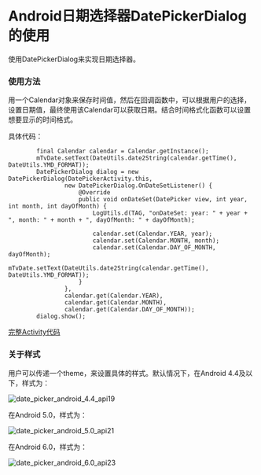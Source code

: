 # Android日期选择器DatePickerDialog的使用

使用DatePickerDialog来实现日期选择器。

### 使用方法

用一个Calendar对象来保存时间值，然后在回调函数中，可以根据用户的选择，设置日期值，最终使用该Calendar可以获取日期。结合时间格式化函数可以设置想要显示的时间格式。

具体代码：

```
        final Calendar calendar = Calendar.getInstance();
        mTvDate.setText(DateUtils.date2String(calendar.getTime(), DateUtils.YMD_FORMAT));
        DatePickerDialog dialog = new DatePickerDialog(DatePickerActivity.this,
                new DatePickerDialog.OnDateSetListener() {
                    @Override
                    public void onDateSet(DatePicker view, int year, int month, int dayOfMonth) {
                        LogUtils.d(TAG, "onDateSet: year: " + year + ", month: " + month + ", dayOfMonth: " + dayOfMonth);

                        calendar.set(Calendar.YEAR, year);
                        calendar.set(Calendar.MONTH, month);
                        calendar.set(Calendar.DAY_OF_MONTH, dayOfMonth);
                        mTvDate.setText(DateUtils.date2String(calendar.getTime(), DateUtils.YMD_FORMAT));
                    }
                },
                calendar.get(Calendar.YEAR),
                calendar.get(Calendar.MONTH),
                calendar.get(Calendar.DAY_OF_MONTH));
        dialog.show();
```

[完整Activity代码](https://github.com/YoungBear/Hello/blob/master/app/src/main/java/com/example/hello/activity/DatePickerActivity.java)

### 关于样式

用户可以传递一个theme，来设置具体的样式。默认情况下，在Android 4.4及以下，样式为：


![date_picker_android_4.4_api19](http://img.blog.csdn.net/20180202151605591?watermark/2/text/aHR0cDovL2Jsb2cuY3Nkbi5uZXQvTmV4dF9TZWNvbmQ=/font/5a6L5L2T/fontsize/400/fill/I0JBQkFCMA==/dissolve/70/gravity/SouthEast)

在Android 5.0，样式为：

![date_picker_android_5.0_api21](http://img.blog.csdn.net/20180202151641688?watermark/2/text/aHR0cDovL2Jsb2cuY3Nkbi5uZXQvTmV4dF9TZWNvbmQ=/font/5a6L5L2T/fontsize/400/fill/I0JBQkFCMA==/dissolve/70/gravity/SouthEast)

在Android 6.0，样式为：

![date_picker_android_6.0_api23](http://img.blog.csdn.net/20180202151731672?watermark/2/text/aHR0cDovL2Jsb2cuY3Nkbi5uZXQvTmV4dF9TZWNvbmQ=/font/5a6L5L2T/fontsize/400/fill/I0JBQkFCMA==/dissolve/70/gravity/SouthEast)